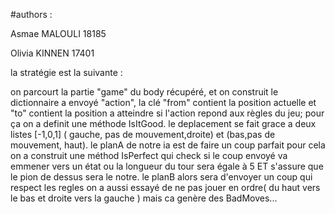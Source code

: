 

#authors : 

Asmae MALOULI 18185

Olivia KINNEN 17401

la stratégie est la suivante : 

on parcourt la partie "game" du body récupéré, et on construit  le dictionnaire a envoyé "action", la clé "from" contient la position 
actuelle et "to" contient la position a atteindre si l'action repond aux règles du jeu; pour ça on a definit une méthode IsItGood.
le deplacement se fait grace a deux  listes [-1,0,1] ( gauche, pas de mouvement,droite) et (bas,pas de mouvement, haut).
le planA de notre ia est de faire un coup parfait pour cela on a construit une méthod IsPerfect qui check si le coup envoyé va emmener 
vers un état ou la longueur du tour sera égale à 5 ET s'assure que le pion de dessus sera le notre.
le planB alors sera d'envoyer un coup qui respect les regles 
on a aussi essayé de ne pas jouer en ordre( du haut vers  le bas et droite vers la gauche ) mais ca genère des BadMoves...





